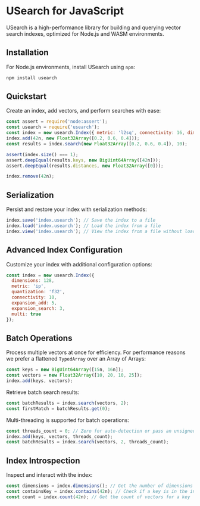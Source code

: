 # USearch for JavaScript

USearch is a high-performance library for building and querying vector search indexes, optimized for Node.js and WASM environments.

## Installation

For Node.js environments, install USearch using `npm`:

```sh
npm install usearch
```

## Quickstart

Create an index, add vectors, and perform searches with ease:

```js
const assert = require('node:assert');
const usearch = require('usearch');
const index = new usearch.Index({ metric: 'l2sq', connectivity: 16, dimensions: 3 });
index.add(42n, new Float32Array([0.2, 0.6, 0.4]));
const results = index.search(new Float32Array([0.2, 0.6, 0.4]), 10);

assert(index.size() === 1);
assert.deepEqual(results.keys, new BigUint64Array([42n]));
assert.deepEqual(results.distances, new Float32Array([0]));

index.remove(42n);
```

## Serialization

Persist and restore your index with serialization methods:

```js
index.save('index.usearch'); // Save the index to a file
index.load('index.usearch'); // Load the index from a file
index.view('index.usearch'); // View the index from a file without loading into memory
```

## Advanced Index Configuration

Customize your index with additional configuration options:

```js
const index = new usearch.Index({
  dimensions: 128,
  metric: 'ip',
  quantization: 'f32',
  connectivity: 10,
  expansion_add: 5,
  expansion_search: 3,
  multi: true
});
```

## Batch Operations

Process multiple vectors at once for efficiency.
For performance reasons we prefer a flattened `TypedArray` over an Array of Arrays:

```js
const keys = new BigUint64Array([15n, 16n]);
const vectors = new Float32Array([10, 20, 10, 25]);
index.add(keys, vectors);
```

Retrieve batch search results:

```js
const batchResults = index.search(vectors, 2);
const firstMatch = batchResults.get(0);
```

Multi-threading is supported for batch operations:

```js
const threads_count = 0; // Zero for auto-detection or pass an unsigned integer
index.add(keys, vectors, threads_count);
const batchResults = index.search(vectors, 2, threads_count);
```

## Index Introspection

Inspect and interact with the index:

```js
const dimensions = index.dimensions(); // Get the number of dimensions
const containsKey = index.contains(42n); // Check if a key is in the index
const count = index.count(42n); // Get the count of vectors for a key
```
